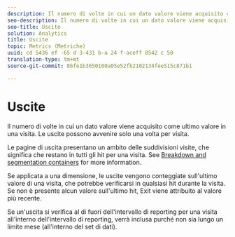 ```yaml
---
description: Il numero di volte in cui un dato valore viene acquisito come ultimo valore in una visita. Le uscite possono avvenire solo una volta per visita.
seo-description: Il numero di volte in cui un dato valore viene acquisito come ultimo valore in una visita. Le uscite possono avvenire solo una volta per visita.
seo-title: Uscite
solution: Analytics
title: Uscite
topic: Metrics (Metriche)
uuid: cd 5436 ef -65 d 3-431 b-a 24 f-aceff 8542 c 50
translation-type: tm+mt
source-git-commit: 86fe1b3650100a05e52fb2102134fee515c871b1

---
```



# Uscite

Il numero di volte in cui un dato valore viene acquisito come ultimo valore in una visita. Le uscite possono avvenire solo una volta per visita.

Le pagine di uscita presentano un ambito delle suddivisioni visite, che significa che restano in tutti gli hit per una visita. See [Breakdown and segmentation containers](https://marketing.adobe.com/resources/help/en_US/sc/user/?f=c_Breakdown_and_segmentation_containers) for more information.

Se applicata a una dimensione, le uscite vengono conteggiate sull'ultimo valore di una visita, che potrebbe verificarsi in qualsiasi hit durante la visita. Se non è presente alcun valore sull'ultimo hit, Exit viene attribuito al valore più recente.

Se un'uscita si verifica al di fuori dell'intervallo di reporting per una visita all'interno dell'intervallo di reporting, verrà inclusa purché non sia lungo un limite mese (all'interno del set di dati).
